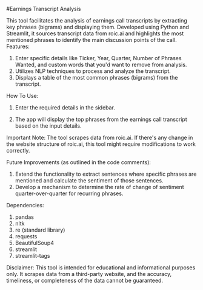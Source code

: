 #Earnings Transcript Analysis

This tool facilitates the analysis of earnings call transcripts by extracting key phrases (bigrams) and displaying them. Developed using Python and Streamlit, it sources transcript data from roic.ai and highlights the most mentioned phrases to identify the main discussion points of the call.
Features:
  1) Enter specific details like Ticker, Year, Quarter, Number of Phrases Wanted, and custom words that you'd want to remove from analysis.
  2) Utilizes NLP techniques to process and analyze the transcript.
  3) Displays a table of the most common phrases (bigrams) from the transcript.

How To Use:
  1) Enter the required details in the sidebar.

  2) The app will display the top phrases from the earnings call transcript based on the input details.

Important Note:
The tool scrapes data from roic.ai. If there's any change in the website structure of roic.ai, this tool might require modifications to work correctly.

Future Improvements (as outlined in the code comments):
  1) Extend the functionality to extract sentences where specific phrases are mentioned and calculate the sentiment of those sentences.
  2) Develop a mechanism to determine the rate of change of sentiment quarter-over-quarter for recurring phrases.

Dependencies:
  1) pandas
  2) nltk
  3) re (standard library)
  4) requests
  5) BeautifulSoup4
  6) streamlit
  7) streamlit-tags

Disclaimer:
This tool is intended for educational and informational purposes only. It scrapes data from a third-party website, and the accuracy, timeliness, or completeness of the data cannot be guaranteed.
